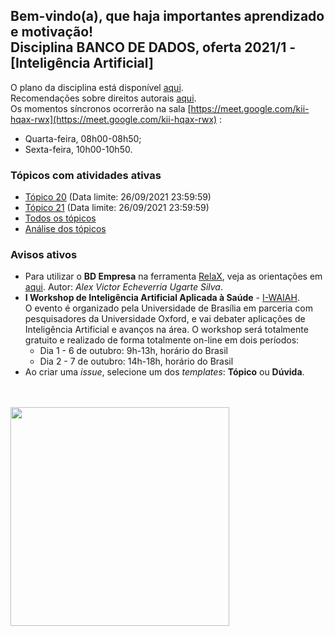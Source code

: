## Bem-vindo(a), que haja importantes aprendizado e motivação!<br> Disciplina **BANCO DE DADOS**, oferta 2021/1 - [Inteligência Artificial]

O plano da disciplina está disponível [aqui](./media/bd-2021-1-bia-plano.pdf).<br>
Recomendações sobre direitos autorais [aqui](./media/recomendacao-prograd.pdf).<br>
Os momentos síncronos ocorrerão na sala [https://meet.google.com/kii-hqax-rwx](https://meet.google.com/kii-hqax-rwx) :
- Quarta-feira, 08h00-08h50;
- Sexta-feira, 10h00-10h50.

### Tópicos com atividades ativas

- [Tópico 20](./topicos/topico-20.md) (Data limite: 26/09/2021 23:59:59)<br>
- [Tópico 21](./topicos/topico-21.md) (Data limite: 26/09/2021 23:59:59)<br>
- [Todos os tópicos](topicos/topicos.md)<br>
- [Análise dos tópicos](media/bd-2021-1-bia-resumo-analise.pdf)

### Avisos ativos

- Para utilizar o **BD Empresa** na ferramenta [RelaX](https://dbis-uibk.github.io/relax/landing), veja as orientações em [aqui](https://github.com/aveusalex/BD_empresa). Autor: _Alex Victor Echeverria Ugarte Silva_.
- **I Workshop de Inteligência Artificial Aplicada à Saúde** - [I-WAIAH](https://rede.tghn.org/workshops2020/artificial-intelligence-applied-to-health/inteligencia-artificial-aplicada-2021/).<br> O evento é organizado pela Universidade de Brasília em parceria com pesquisadores da Universidade Oxford, e vai debater aplicações de Inteligência Artificial e avanços na área. O workshop será totalmente gratuito e realizado de forma totalmente on-line em dois períodos:
  - Dia 1 - 6 de outubro: 9h-13h, horário do Brasil
  - Dia 2 - 7 de outubro: 14h-18h, horário do Brasil
- Ao criar uma *issue*, selecione um dos *templates*: **Tópico** ou **Dúvida**.
<br>
<br>
<img src="./media/franki-chamaki-1K6IQsQbizI-unsplash.jpg" width="350">
